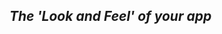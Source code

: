 <head>
<style>
button.accordion {
    background-color: #777;
    color: white;
    cursor: pointer;
    padding: 18px;
    width: 100%;
    border: none;
    text-align: left;
    outline: none;
    font-size: 15px;
}

button.accordion.active, button.accordion:hover {
background-color: #555;
}

button.accordion:after {
content: '\002B';
color: white;
font-weight: bold;
float: right;
margin-left: 5px;
}

button.accordion.active:after {
content: "\2212";
}

div.panel {
padding: 0 18px;
background-color: #f1f1f1;
max-height: 0;
overflow: hidden;
transition: max-height 0.2s ease-out;
color:black;
}
</style>
</head>

## _The 'Look and Feel' of your app_

